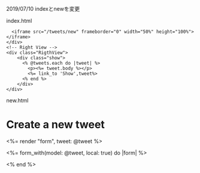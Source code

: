 2019/07/10 indexとnewを変更

index.html

<div class="wrapper">
      <!-- Left View -->
    <div class="LeftView">

      <iframe src="/tweets/new" frameborder="0" width="50%" height="100%"></iframe>
    </div>
    <!-- Right View -->
    <div class="RigthView">
        <div class="show">
          <% @tweets.each do |tweet| %>
            <p><%= tweet.body %></p>
            <%= link_to 'Show',tweet%>
          <% end %>
        </div>
    </div>

</div>

new.html

<h1>Create a new tweet</h1>

<!-- ADD -->
<%= render "form", tweet: @tweet %>
<!-- ADD -->

<!-- REMOVE -->
 <%= form_with(model: @tweet, local: true) do |form| %>

  <div>
    
  </div>
<% end %>
<!-- REMOVE -->
